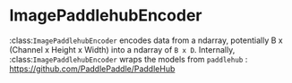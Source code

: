 # ImagePaddlehubEncoder

:class:`ImagePaddlehubEncoder` encodes data from a ndarray, potentially B x (Channel x Height x Width) into a ndarray of `B x D`. Internally, :class:`ImagePaddlehubEncoder` wraps the models from `paddlehub` : https://github.com/PaddlePaddle/PaddleHub